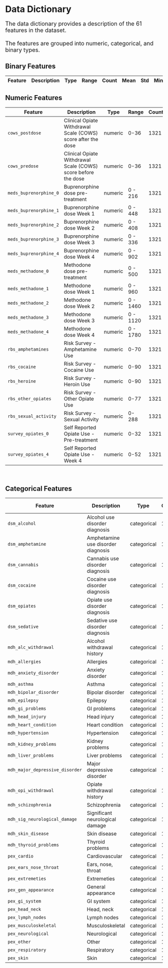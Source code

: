 # Data Dictionary

<font size='4'>
The data dictionary provides a description of the 61 features in the dataset.
<br>
<br>
The features are grouped into numeric, categorical, and binary types.<br>

</font>

## Binary Features
| Feature | Description | Type | Range | Count | Mean | Std | Min | 25% | 50% | 75% | Max |
| --- | --- | --- | --- | --- | --- | --- | --- | --- | --- | --- | --- |

## Numeric Features
| Feature | Description | Type | Range | Count | Mean | Std | Min | 25% | 50% | 75% | Max |
| --- | --- | --- | --- | --- | --- | --- | --- | --- | --- | --- | --- |
`cows_postdose`|Clinical Opiate Withdrawal Scale (COWS) score after the dose|numeric|0-36| 1321 |12.2  |4.7  |0  | 10 |12 |15  |32  |
 `cows_predose`|Clinical Opiate Withdrawal Scale (COWS) score before the dose|numeric|0-36| 1321 |4.94 | 4.3 | 0 | 2 | 4 | 7 | 29 |
 |`meds_buprenorphine_0`|Buprenorphine dose pre-treatment|numeric|0 - 216| 1321 | 12.05 | 24.32 | 0 | 0 | 8 | 12 | 216 |
 |`meds_buprenorphine_1`|Buprenorphine dose Week 1|numeric|0 - 448| 1321 | 55.94 | 73.08 | 0 | 0 | 4 | 108 | 448 |
 |`meds_buprenorphine_2`|Buprenorphine dose Week 2|numeric|0 - 408| 1321 | 57.58 | 79..7 | 0 | 0 | 4 | 112 | 408 |
 |`meds_buprenorphine_3`|Buprenorphine dose Week 3|numeric|0 - 336| 1321 | 51.46 | 74.41 | 0 | 0 | 0 | 100 | 336 |
 |`meds_buprenorphine_4`|Buprenorphine dose Week 4|numeric|0 - 902| 1321 | 55.63 | 88.04 | 0 | 0 | 0 | 108 | 902 |
 |`meds_methadone_0`|Methodone dose pre-treatment|numeric|0 - 500| 1321 | 28.74 | 64.01 | 0 | 0 | 0 | 30 | 500 | 
 |`meds_methadone_1`|Methodone dose Week 1|numeric|0 - 960| 1321 | 124.70 | 184.17 | 0 | 0 | 0 | 260 | 960 |
 |`meds_methadone_2`|Methodone dose Week 2|numeric|0 - 1460| 1321 | 156.17 | 234.98 | 0 | 0 | 0 | 330 | 1460 |
 |`meds_methadone_3`|Methodone dose Week 3|numeric|0 - 1120| 1321 | 156.91 | 239.35 | 0 | 0 | 0 | 325 | 1120 |
 |`meds_methadone_4`|Methodone dose Week 4|numeric|0 - 1780| 1321 | 176.91 | 281.37 | 0 | 0 | 0 | 350 | 1780 |
 |`rbs_amphetamines`|Risk Survey - Amphetamine Use|numeric |0-70| 1321 | 1.41 | 5.67 | 0 | 0 | 0 | 0 | 70 |
 |`rbs_cocaine`|Risk Survey - Cocaine Use|numeric |0-90| 1321 | 5.73 | 11.92 | 0 | 0 | 1 | 4 | 90 |
 |`rbs_heroine`|Risk Survey - Heroin Use|numeric |0-90| 1321 | 25.6 | 15.53 | 0 | 18 | 30 | 31 | 90 |
 |`rbs_other_opiates`|Risk Survey - Other Opiate Use|numeric |0-77| 1321 |6.63 | 11.62 | 0 | 0 | 0 | 6 | 77 |
 |`rbs_sexual_activity`|Risk Survey - Sexual Activity|numeric |0-288| 1321 | 5.2 | 19.22 | 0 | 1 | 3 | 3 | 288 |
 |`survey_opiates_0`|Self Reported Opiate Use - Pre-treatment|numeric |0-32| 1321 | 24.32 |9.82 | 0 | 23| 30 | 30 | 32 | 
 |`survey_opiates_4`|Self Reported Opiate Use - Week 4|numeric |0-52| 1321 |4.55 |7.88 | 0 | 0| 0 | 6 | 24 |

 <br>

 ## Categorical Features

| Feature | Description | Type | Count | Unique Values | Top Value | Freqency |
| --- | --- | --- | --- | :---: | --- | --- | 
|`dsm_alcohol`|Alcohol use disorder diagnosis|categorical|1321|5|`no_diagnosis`| 1291 |
|`dsm_amphetamine`|Amphetamine use disorder diagnosis|categorical|1321|5|`no_diagnosis`| 1004|
| `dsm_cannabis`|Cannabis use disorder diagnosis|categorical|1321|5|`no_diagnosis`| 898|
|`dsm_cocaine`|Cocaine use disorder diagnosis|categorical|1321|5|`no_diagnosis`| 757|
|`dsm_opiates`|Opiate use disorder diagnosis|categorical|1321|5|`dependence`| 1128|
|`dsm_sedative`|Sedative use disorder diagnosis|categorical|1321|5|`no_diagnosis`| 966|
|`mdh_alc_withdrawal`|Alcohol withdrawal history|categorical|1321|4|`no_history`| 1209|
| `mdh_allergies`|Allergies|categorical|1321|4|`no_history`| 942|
| `mdh_anxiety_disorder`|Anxiety disorder|categorical|1321|4|`no_history`| 912|
| `mdh_asthma`|Asthma|categorical|1321|4|`no_history`| 1120|
| `mdh_bipolar_disorder`|Bipolar disorder|categorical|1321|4|`no_history`| 1159|
| `mdh_epilepsy`|Epilepsy|categorical|1321|4|`no_history`| 1266|
| `mdh_gi_problems`|GI problems|categorical|1321|4|`no_history`| 1012|
| `mdh_head_injury`|Head injury|categorical|1321|4|`no_history`| 969|
| `mdh_heart_condition`|Heart condition|categorical|1321|4|`no_history`| 1213|
 |`mdh_hypertension`|Hypertension|categorical|1321|4|`no_history`| 1151|
 |`mdh_kidney_problems`|Kidney problems|categorical|1321|4|`no_history`| 1231|
 |`mdh_liver_problems`|Liver problems|categorical|1321|4|`no_history`| 888|
 |`mdh_major_depressive_disorder`|Major depressive disorder|categorical|1321|4|`no_history`| 948|
 |`mdh_opi_withdrawal`|Opiate withdrawal history|categorical|1321|4|`yes_history`| 1096|
 |`mdh_schizophrenia`|Schizophrenia|categorical|1321|4|`no_history`| 1274|
 |`mdh_sig_neurological_damage`|Significant neurological damage|categorical|1321|4|`no_history`| 1184|
 |`mdh_skin_disease`|Skin disease|categorical|1321|4|`no_history`| 1078|
 |`mdh_thyroid_problems`|Thyroid problems|categorical|1321|4|`no_history`| 1271|
 |`pex_cardio`|Cardiovascular|categorical|1321|5|`normal`| 1231|
 |`pex_ears_nose_throat`|Ears, nose, throat|categorical|1321|5|`normal`| 861|
 |`pex_extremeties`| Extremeties|categorical|1321|5|`normal`| 1146|
 |`pex_gen_appearance`|General appearance|categorical|1321|5|`normal`| 1073|
 |`pex_gi_system`|GI system|categorical|1321|5|`normal`| 1033|
 |`pex_head_neck`|Head, neck|categorical|1321|5|`normal`| 1228|
 |`pex_lymph_nodes`|Lymph nodes|categorical|1321|5|`normal`| 1252|
 |`pex_musculoskeletal`|Musculoskeletal|categorical|1321|5|`normal`| 1212|
 |`pex_neurological`|Neurological|categorical|1321|5|`normal`| 1253| 
 |`pex_other`|Other|categorical|1321|5|`not_present`| 1252|719|
 |`pex_respiratory`|Respiratory|categorical|1321|5|`normal`| 1203|
 |`pex_skin`|Skin|categorical|1321|5|`abnormal`| 683|